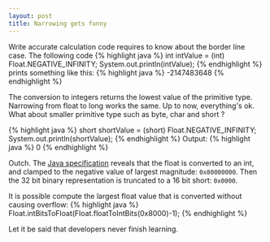 ```yaml
---
layout: post
title: Narrowing gets funny
---
```


Write accurate calculation code requires to know about the border line case.
The following code
{% highlight java %}
int intValue = (int) Float.NEGATIVE_INFINITY;
System.out.println(intValue);
{% endhighlight %}
prints something like this:
{% highlight java %}
-2147483648
{% endhighlight %}

The conversion to integers returns the lowest value of the primitive type. Narrowing from float to long works the same. 
Up to now, everything's ok. What about smaller primitive type such as byte, char and short ?

{% highlight java %}
short shortValue = (short) Float.NEGATIVE_INFINITY;
System.out.println(shortValue);</code>
{% endhighlight %}
Output:
{% highlight java %}
0
{% endhighlight %}

Outch. The [Java specification](http://docs.oracle.com/javase/specs/jls/se7/html/jls-5.html#jls-5.1.3) 
reveals that the float is converted to an int, and clamped to the negative value of largest magnitude: `0x80000000`. 
Then the 32 bit binary representation is truncated to a 16 bit short: `0x0000`.

It is possible compute the largest float value that is converted without causing overflow:
{% highlight java %}
Float.intBitsToFloat(Float.floatToIntBits(0x8000)-1);
{% endhighlight %}

Let it be said that developers never finish learning.
